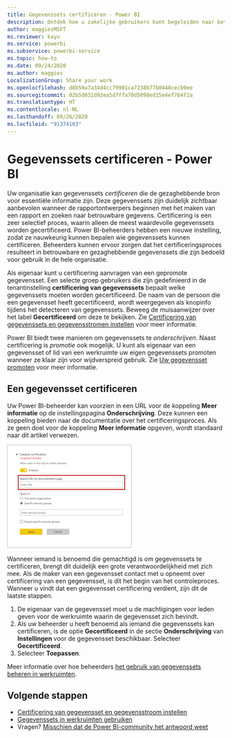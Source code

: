 ```yaml
---
title: Gegevenssets certificeren - Power BI
description: Ontdek hoe u zakelijke gebruikers kunt begeleiden naar betrouwbare en hoogwaardige gegevenssets.
author: maggiesMSFT
ms.reviewer: kayu
ms.service: powerbi
ms.subservice: powerbi-service
ms.topic: how-to
ms.date: 09/24/2020
ms.author: maggies
LocalizationGroup: Share your work
ms.openlocfilehash: d8b59a7a34d4cc79901ca7238b77b0448cecb9ee
ms.sourcegitcommit: 02b5d031d92ea5d7ffa70d5098ed15e4ef764f2a
ms.translationtype: HT
ms.contentlocale: nl-NL
ms.lasthandoff: 09/26/2020
ms.locfileid: "91374103"
---
```

# <a name="certify-datasets---power-bi"></a>Gegevenssets certificeren - Power BI

Uw organisatie kan gegevenssets *certificeren* die de gezaghebbende bron voor essentiële informatie zijn. Deze gegevenssets zijn duidelijk zichtbaar aanbevolen wanneer de rapportontwerpers beginnen met het maken van een rapport en zoeken naar betrouwbare gegevens. Certificering is een zeer selectief proces, waarin alleen de meest waardevolle gegevenssets worden gecertificeerd. Power BI-beheerders hebben een nieuwe instelling, zodat ze nauwkeurig kunnen bepalen wie gegevenssets kunnen certificeren. Beheerders kunnen ervoor zorgen dat het certificeringsproces resulteert in betrouwbare en gezaghebbende gegevenssets die zijn bedoeld voor gebruik in de hele organisatie.

Als eigenaar kunt u certificering aanvragen van een gepromote gegevensset. Een selecte groep gebruikers die zijn gedefinieerd in de tenantinstelling **certificering van gegevenssets** bepaalt welke gegevenssets moeten worden gecertificeerd. De naam van de persoon die een gegevensset heeft gecertificeerd, wordt weergegeven als knopinfo tijdens het detecteren van gegevenssets. Beweeg de muisaanwijzer over het label **Gecertificeerd** om deze te bekijken. Zie [Certificering van gegevenssets en gegevensstromen instellen](../admin/service-admin-setup-certification.md) voor meer informatie.

Power BI biedt twee manieren om gegevenssets te *onderschrijven*. Naast certificering is *promotie* ook mogelijk. U kunt als eigenaar van een gegevensset of lid van een werkruimte uw eigen gegevenssets promoten wanneer ze klaar zijn voor wijdverspreid gebruik. Zie [Uw gegevensset promoten](service-datasets-promote.md) voor meer informatie. 

## <a name="certify-a-dataset"></a>Een gegevensset certificeren

Uw Power BI-beheerder kan voorzien in een URL voor de koppeling **Meer informatie** op de instellingspagina **Onderschrijving**.  Deze kunnen een koppeling bieden naar de documentatie over het certificeringsproces. Als ze geen doel voor de koppeling **Meer informatie** opgeven, wordt standaard naar dit artikel verwezen.

![Meer informatie over certificering van gegevenssets](media/service-datasets-certify-promote/power-bi-dataset-learn-more-certification.png)

Wanneer iemand is benoemd die gemachtigd is om gegevenssets te certificeren, brengt dit duidelijk een grote verantwoordelijkheid met zich mee. Als de maker van een gegevensset contact met u opneemt over certificering van een gegevensset, is dit het begin van het controleproces. Wanneer u vindt dat een gegevensset certificering verdient, zijn dit de laatste stappen.

1. De eigenaar van de gegevensset moet u de machtigingen voor leden geven voor de werkruimte waarin de gegevensset zich bevindt.
1. Als uw beheerder u heeft benoemd als iemand die gegevenssets kan certificeren, is de optie **Gecertificeerd** in de sectie **Onderschrijving** van **Instellingen** voor de gegevensset beschikbaar. Selecteer **Gecertificeerd**.
1. Selecteer **Toepassen**.

Meer informatie over hoe beheerders [het gebruik van gegevenssets beheren in werkruimten](service-datasets-admin-across-workspaces.md).

## <a name="next-steps"></a>Volgende stappen

* [Certificering van gegevensset en gegevensstroom instellen](../admin/service-admin-setup-certification.md)
* [Gegevenssets in werkruimten gebruiken](service-datasets-across-workspaces.md)
* Vragen? [Misschien dat de Power BI-community het antwoord weet](https://community.powerbi.com/)
